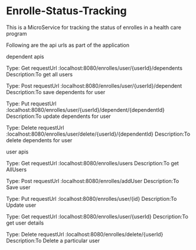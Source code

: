 # Enrolle-Status-Tracking
This is a MicroService for tracking the status of enrolles in a health care program

Following are the api urls as part of the application

dependent apis

Type: Get
requestUrl :localhost:8080/enrolles/user/{userId}/dependents
Description:To get all users


Type: Post
requestUrl :localhost:8080/enrolles/user/{userId}/dependent
Description:To save dependents for user


Type: Put
requestUrl :localhost:8080/enrolles/user/{userId}/dependent/{dependentId}
Description:To update dependents for user

Type: Delete
requestUrl :localhost:8080/enrolles/user/delete/{userId}/{dependentId}
Description:To delete dependents for user



user apis

Type: Get
requestUrl :localhost:8080/enrolles/users
Description:To get AllUsers

Type: Post
requestUrl :localhost:8080/enrolles/addUser
Description:To Save user

Type: Put
requestUrl :localhost:8080/enrolles/user/{id}
Description:To Update user

Type: Get
requestUrl :localhost:8080/enrolles/user/{userId}
Description:To get user details


Type: Delete
requestUrl :localhost:8080/enrolles/delete/{userId}
Description:To Delete a particular user
